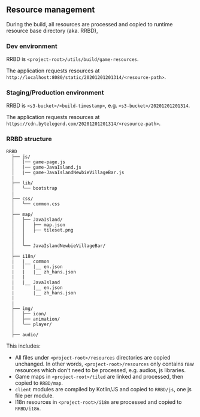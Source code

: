 ## Resource management

During the build, all resources are processed and copied to runtime resource base directory (aka. RRBD),

### Dev environment

RRBD is `<project-root>/utils/build/game-resources`.

The application requests resources at `http://localhost:8080/static/20201201201314/<resource-path>`.

### Staging/Production environment

RRBD is `<s3-bucket>/<build-timestamp>`, e.g. `<s3-bucket>/20201201201314`.

The application requests resources at `https://cdn.bytelegend.com/20201201201314/<resource-path>`.

### RRBD structure

```
RRBD
  ├── js/                             
  │   |── game-page.js
  │   |── game-JavaIsland.js
  │   |── game-JavaIslandNewbieVillageBar.js
  |
  ├── lib/       
  │   └── bootstrap
  | 
  ├── css/
  │   └── common.css
  │
  ├── map/
  │   ├── JavaIsland/
  │   │   ├── map.json
  │   │   ├── tileset.png
  │   │
  │   │
  │   └── JavaIslandNewbieVillageBar/
  │
  ├── i18n/
  |   |__ common
  |   │   |__ en.json
  |   |   |__ zh_hans.json
  |   |
  |   |__ JavaIsland
  |       |__ en.json
  |       |__ zh_hans.json
  |
  |
  ├── img/
  │   ├── icon/
  │   ├── animation/
  │   └── player/
  │
  ├── audio/
```

This includes:

- All files under `<project-root>/resources` directories are copied unchanged. In other words, `<project-root>/resources` 
  only contains raw resources which don't need to be processed, e.g. audios, js libraries.
- Game maps in `<project-root>/tiled` are linked and processed, then copied to `RRBD/map`.
- `client` modules are compiled by Kotlin/JS and copied to `RRBD/js`, one js file per module.
- I18n resources in `<project-root>/i18n` are processed and copied to `RRBD/i18n`.

